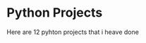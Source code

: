 <html>
  
<head>
<h1>Python Projects</h1>
</head>
 <body>
   <p> Here are 12 pyhton projects that i heave done </p>
 </body> 
</html>
